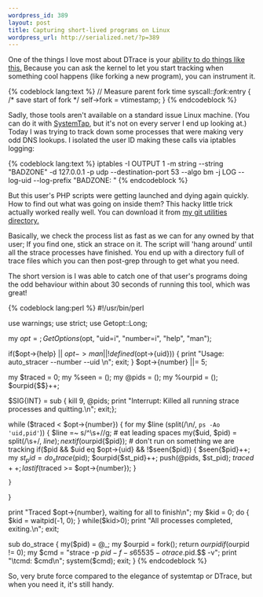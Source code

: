```yaml
--- 
wordpress_id: 389
layout: post
title: Capturing short-lived programs on Linux
wordpress_url: http://serialized.net/?p=389
---
```

One of the things I love most about DTrace is your [ability to do things like this.](http://www.brendangregg.com/DTrace/shortlived.d) Because you can ask the kernel to let you start tracking when something cool happens (like forking a new program), you can instrument it.

{% codeblock lang:text %}
// Measure parent fork time
syscall::*fork*:entry { /* save start of fork */
	self->fork = vtimestamp;
}
{% endcodeblock %}

Sadly, those tools aren't available on a standard issue Linux machine. (You can do it with [SystemTap](http://sourceware.org/systemtap/wiki/systemtapstarters), but it's not on every server I end up looking at.) Today I was trying to track down some processes that were making very odd DNS lookups. I isolated the user ID making these calls via iptables logging:

{% codeblock lang:text %}
iptables -I OUTPUT 1 -m string --string "BADZONE" -d 127.0.0.1 -p udp --destination-port 53 --algo bm -j LOG --log-uid --log-prefix "BADZONE: "
{% endcodeblock %}

But this user's PHP scripts were getting launched and dying again quickly. How to find out what was going on inside them? This hacky little trick actually worked really well. You can download it from [my git utilities directory.](http://axis.serialized.net/gitweb/?p=utilities.git;a=blob_plain;f=auto_stracer;hb=HEAD)

Basically, we check the process list as fast as we can for any owned by that user; If you find one, stick an strace on it. The script will 'hang around' until all the strace processes have finished. You end up with a directory full of trace files which you can then post-grep through to get what you need.

The short version is I was able to catch one of that user's programs doing the odd behaviour within about 30 seconds of running this tool, which was great!

{% codeblock lang:perl %}
#!/usr/bin/perl

use warnings;
use strict;
use Getopt::Long;

my $opt = {};
GetOptions($opt, "uid=i", "number=i", "help", "man");

if($opt->{help} || $opt->{man} || !defined($opt->{uid})) {
    print "Usage: auto_stracer --number <processes to capture> --uid <numeric uid>\n";
    exit; 
}
$opt->{number} ||= 5;

my $traced = 0;
my %seen = ();
my @pids = ();
my %ourpid = ();
$ourpid{$$}++;

$SIG{INT} = sub { kill 9, @pids; print "Interrupt: Killed all running strace processes and quitting.\n"; exit;};

while ($traced < $opt->{number}) {
    for my $line (split(/\n/, `ps -Ao 'uid,pid'`)) {
        $line =~ s/^\s+//g; # eat leading spaces
        my($uid, $pid) = split(/\s+/, $line);
        next if($ourpid{$pid}); # don't run on something we are tracking
        if($pid && $uid eq $opt->{uid} && !$seen{$pid}) {
            $seen{$pid}++;
            my $st_pid = do_strace($pid);
            $ourpid{$st_pid}++;
            push(@pids, $st_pid);
            $traced++;
            last if ($traced >= $opt->{number});
        }
    
    }
}

print "Traced $opt->{number}, waiting for all to finish\n";
my $kid = 0;
do {
      $kid = waitpid(-1, 0);
} while($kid>0);
print "All processes completed, exiting.\n";
exit;

sub do_strace {
    my($pid) = @_;
    my $ourpid = fork();
    return $ourpid if($ourpid != 0);
    my $cmd = "strace -p $pid -f -s 65535 -o trace.$pid.$$ -v";
    print "\tcmd: $cmd\n";
    system($cmd);
    exit;
}
{% endcodeblock %}

So, very brute force compared to the elegance of systemtap or DTrace, but when you need it, it's still handy.
